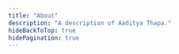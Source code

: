 ```yaml
---
title: "About"
description: "A description of Aaditya Thapa."
hideBackToTop: true
hidePagination: true
---
```


